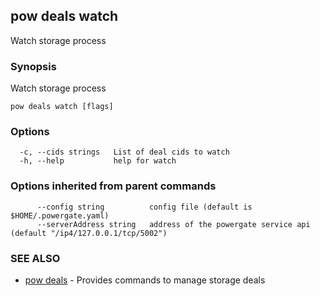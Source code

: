 ## pow deals watch

Watch storage process

### Synopsis

Watch storage process

```
pow deals watch [flags]
```

### Options

```
  -c, --cids strings   List of deal cids to watch
  -h, --help           help for watch
```

### Options inherited from parent commands

```
      --config string          config file (default is $HOME/.powergate.yaml)
      --serverAddress string   address of the powergate service api (default "/ip4/127.0.0.1/tcp/5002")
```

### SEE ALSO

* [pow deals](pow_deals.md)	 - Provides commands to manage storage deals

